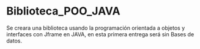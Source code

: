 # Biblioteca_POO_JAVA
Se creara una biblioteca usando la programación orientada a objetos y interfaces con Jframe en JAVA, en esta primera entrega será sin Bases de datos.
